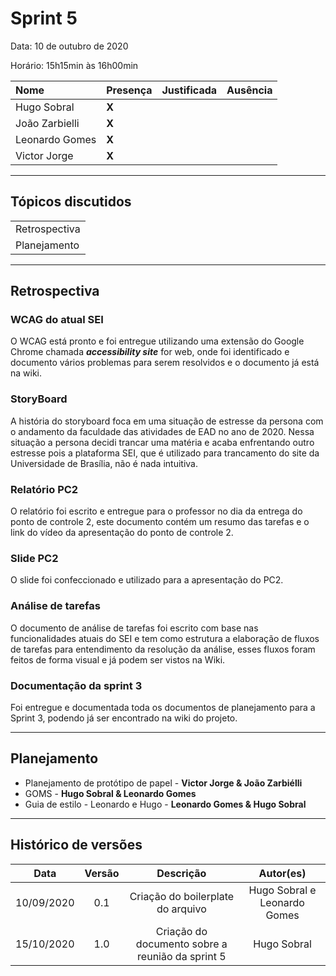 # Sprint 5

Data: 10 de outubro de 2020

Horário: 15h15min às 16h00min

| Nome           | Presença | Justificada | Ausência |
| :------------- | :------- | :---------- | :------- |
| Hugo Sobral    | **X**    |             |          |
| João Zarbielli | **X**    |             |          |
| Leonardo Gomes | **X**    |             |          |
| Victor Jorge   | **X**    |             |          |

---

## Tópicos discutidos

|               |
| :------------ |
| Retrospectiva |
| Planejamento  |

---

## Retrospectiva

### WCAG do atual SEI

O WCAG está pronto e foi entregue utilizando uma extensão do Google Chrome chamada **_accessibility site_** for web, onde foi identificado e documento vários problemas para serem resolvidos e o documento já está na wiki.

### StoryBoard

A história do storyboard foca em uma situação de estresse da persona com o andamento da faculdade das atividades de EAD no ano de 2020. Nessa situação a persona decidi trancar uma matéria e acaba enfrentando outro estresse pois a plataforma SEI, que é utilizado para trancamento do site da Universidade de Brasília, não é nada intuitiva.

### Relatório PC2

O relatório foi escrito e entregue para o professor no dia da entrega do ponto de controle 2, este documento contém um resumo das tarefas e o link do vídeo da apresentação do ponto de controle 2.

### Slide PC2

O slide foi confeccionado e utilizado para a apresentação do PC2.

### Análise de tarefas

O documento de análise de tarefas foi escrito com base nas funcionalidades atuais do SEI e tem como estrutura a elaboração de fluxos de tarefas para entendimento da resolução da análise, esses fluxos foram feitos de forma visual e já podem ser vistos na Wiki.

### Documentação da sprint 3

Foi entregue e documentada toda os documentos de planejamento para a Sprint 3, podendo já ser encontrado na wiki do projeto.

---

## Planejamento

- Planejamento de protótipo de papel - **Victor Jorge & João Zarbiélli**
- GOMS - **Hugo Sobral & Leonardo Gomes**
- Guia de estilo - Leonardo e Hugo - **Leonardo Gomes & Hugo Sobral**

---

## Histórico de versões

|    Data    | Versão |                    Descrição                     |          Autor(es)           |
| :--------: | :----: | :----------------------------------------------: | :--------------------------: |
| 10/09/2020 |  0.1   |        Criação do boilerplate do arquivo         | Hugo Sobral e Leonardo Gomes |
| 15/10/2020 |  1.0   | Criação do documento sobre a reunião da sprint 5 |         Hugo Sobral          |

